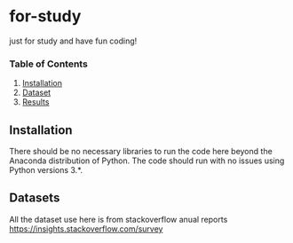 # for-study
just for study and have fun coding!


### Table of Contents

1. [Installation](#installation)
2. [Dataset](#datasets)
3. [Results](#results)

## Installation <a name="installation"></a>

There should be no necessary libraries to run the code here beyond the Anaconda distribution of Python.  The code should run with no issues using Python versions 3.*.

## Datasets <a name="datasets"></a>

All the dataset use here is from stackoverflow anual reports
https://insights.stackoverflow.com/survey



